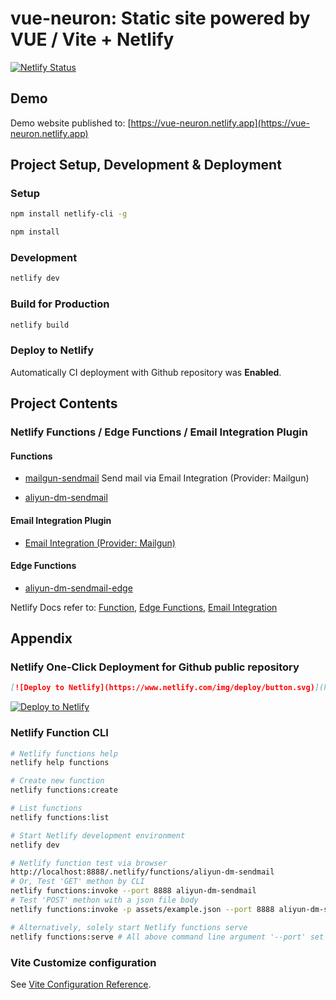 # vue-neuron: Static site powered by VUE / Vite + Netlify

[![Netlify Status](https://api.netlify.com/api/v1/badges/f63cda47-090d-41bf-aae2-56ef82e9896b/deploy-status)](https://app.netlify.com/sites/vue-neuron/deploys)

## Demo

Demo website published to: [https://vue-neuron.netlify.app](https://vue-neuron.netlify.app)

## Project Setup, Development & Deployment

### Setup

```sh
npm install netlify-cli -g

npm install
```

### Development

```sh
netlify dev
```

### Build for Production

```sh
netlify build
```

### Deploy to Netlify

Automatically CI deployment with Github repository was **Enabled**.

## Project Contents

### Netlify Functions / Edge Functions / Email Integration Plugin

#### Functions

- [mailgun-sendmail](netlify/functions/mailgun-sendmail/) Send mail via Email Integration (Provider: Mailgun)

- [aliyun-dm-sendmail](netlify/functions/aliyun-dm-sendmail/)

#### Email Integration Plugin

- [Email Integration (Provider: Mailgun)](https://app.netlify.com/sites/vue-neuron/integrations/emails)

#### Edge Functions

- [aliyun-dm-sendmail-edge](netlify/edge-functions/aliyun-dm-sendmail-edge.js)

Netlify Docs refer to: [Function](https://docs.netlify.com/functions/overview/), [Edge Functions](https://docs.netlify.com/edge-functions/overview/), [Email Integration](https://docs.netlify.com/integrations/email-integration/)

## Appendix

### Netlify One-Click Deployment for Github public repository

```md
[![Deploy to Netlify](https://www.netlify.com/img/deploy/button.svg)](https://app.netlify.com/start/deploy?repository=https://github.com/dyslab/vue-neuron)
```

[![Deploy to Netlify](https://www.netlify.com/img/deploy/button.svg)](https://app.netlify.com/start/deploy?repository=https://github.com/dyslab/vue-neuron)

### Netlify Function CLI

```sh
# Netlify functions help
netlify help functions

# Create new function
netlify functions:create

# List functions
netlify functions:list

# Start Netlify development environment
netlify dev

# Netlify function test via browser
http://localhost:8888/.netlify/functions/aliyun-dm-sendmail
# Or, Test 'GET' methon by CLI
netlify functions:invoke --port 8888 aliyun-dm-sendmail
# Test 'POST' methon with a json file body
netlify functions:invoke -p assets/example.json --port 8888 aliyun-dm-sendmail

# Alternatively, solely start Netlify functions serve
netlify functions:serve # All above command line argument '--port' set to '9999' instead
```

### Vite Customize configuration

See [Vite Configuration Reference](https://vitejs.dev/config/).
